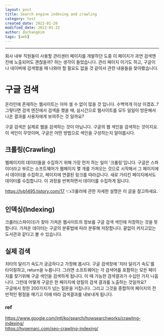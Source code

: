 ```yaml
---
layout: post
title: Search engine indexing and crawling
category: test
created_date: 2022-01-20
modified_date: 2022-01-22
author: duchangkim
tags: [web]
---
```


***
회사 내부 직원들이 사용할 관리센터 페이지를 개발하던 도중 이 페이지가 과연 검색엔진에 노출되어도 괜찮을까? 하는 생각이 들었습니다. 관리 페이지 이기도 하고, 구글이나 네이버에 검색했을 때 나와야 할 필요도 없을 것 같아서 관련 내용들을 찾아봤습니다.

# 구글 검색
온라인에 존재하는 웹사이트는 아마 셀 수 없이 많을 것 입니다. 수백억개 이상 이겠죠..? 그렇다면 검색 엔진에서 검색을 했을 때, 실시간으로 웹사이트를 모두 일일이 방문해서 나온 결과를 사용자에게 보여주는 것 일까요?  

구글 검색은 실제로 웹을 검색하는 것이 아닙니다. 구글의 웹 색인을 검색하는 것이지요. 이 색인이 무엇이며, 구글은 어떤 방법으로 색인을 구성하는지 알아봅시다.

## 크롤링(Crawling)
웹페이지의 데이터들을 수집하기 위해 가장 먼저 하는 일이 '크롤링'입니다. 구글은 스파이더라고 부르는 소프트웨어가 웹페이지 몇 개를 가져오는 것으로 시작해서 그 페이지에서 데이터를 수집하고, 페이지에 연결된 링크를 따라갑니다. 새로 가리킨 페이지에서도 데이터를 수집합니다. 이 과정을 반복하면서 데이터를 수집하게 됩니다.  

<a href="https://lyb1495.tistory.com/17" target="_blank">https://lyb1495.tistory.com/17</a> 👈크롤러에 관한 자세한 설명은 이 글을 참고하세요.

## 인덱싱(Indexing)
크롤러(스파이더)가 찾아 가져온 웹사이트의 정보를 구글 검색 색인에 저장하는 것을 뜻합니다. 가져온 데이터는 구글의 분류법에 따라 분류해 저장합니다. 끝없이 커지고있는 도서관과 같다고 볼 수 있습니다.

## 실제 검색
치타의 달리기 속도가 궁금하다고 가정해 봅시다. 구글 검색창에 '치타 달리기 속도'를 타이핑하고, return을 누릅니다. 그러면 소프트웨어는 각 검색어를 포함하는 모든 페이지를 찾기위해 구글 색인을 검색하게 됩니다. 이 때 가능한 검색결과가 수십만 가지 나옵니다. 그런데 어떻게 구글은 한 페이지에 양질의 검색 결과를 노출하는 것일까요?  
구글에서 정한 200가지가 넘는 질문을 거칩니다. 그리고 그것을 종합하여 페이지의 전반적인 평점을 매기고 이에 따라 검색결과를 내보내게 됩니다.


### ref  
<a href="https://www.google.com/intl/ko/search/howsearchworks/crawling-indexing/" target="_blank">https://www.google.com/intl/ko/search/howsearchworks/crawling-indexing/</a>  
<a href="https://hypemarc.com/seo-crawling-indexing/" target="_blank">https://hypemarc.com/seo-crawling-indexing/</a>